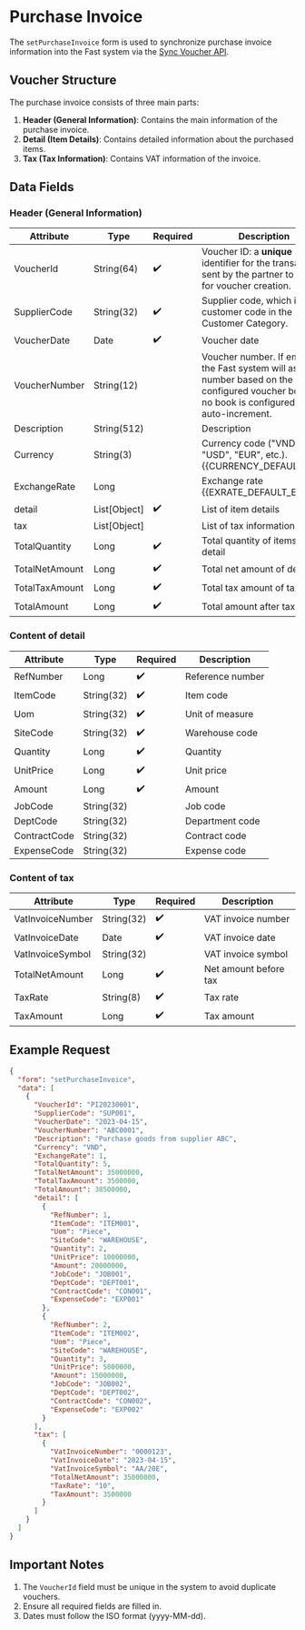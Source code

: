 # Purchase Invoice

The `setPurchaseInvoice` form is used to synchronize purchase invoice information into the Fast system via the [Sync Voucher API](../sync-voucher).

## Voucher Structure

The purchase invoice consists of three main parts:

1. **Header (General Information)**: Contains the main information of the purchase invoice.
2. **Detail (Item Details)**: Contains detailed information about the purchased items.
3. **Tax (Tax Information)**: Contains VAT information of the invoice.

## Data Fields

### Header (General Information)

| Attribute      | Type        | Required | Description                          |
|----------------|-------------|----------|--------------------------------------|
| VoucherId      | String(64)  | ✔️       | Voucher ID: a **unique** identifier for the transaction sent by the partner to Fast for voucher creation. |
| SupplierCode   | String(32)  | ✔️       | Supplier code, which is the customer code in the Customer Category. |
| VoucherDate    | Date        | ✔️       | Voucher date                         |
| VoucherNumber  | String(12)  |          | Voucher number. If empty, the Fast system will assign a number based on the configured voucher book. If no book is configured, it will auto-increment. |
| Description    | String(512) |          | Description                          |
| Currency       | String(3)   |          | Currency code ("VND", "USD", "EUR", etc.).<br/>{{CURRENCY_DEFAULT_EN}}<br/> |
| ExchangeRate   | Long        |          | Exchange rate <br/>{{EXRATE_DEFAULT_EN}}<br/> |
| <span class="highlight-key">detail</span> | List[Object]  | ✔️       | List of item details                 |
| <span class="highlight-key">tax</span>    | List[Object]  |          | List of tax information              |
| TotalQuantity  | Long        | ✔️       | Total quantity of items in <span class="highlight-key">detail</span> |
| TotalNetAmount | Long        | ✔️       | Total net amount of <span class="highlight-key">detail</span> |
| TotalTaxAmount | Long        | ✔️       | Total tax amount of <span class="highlight-key">tax</span> |
| TotalAmount    | Long        | ✔️       | Total amount after tax               |

### Content of <span class="highlight-key">detail</span>

| Attribute      | Type        | Required | Description                          |
|----------------|-------------|----------|--------------------------------------|
| RefNumber      | Long        | ✔️       | Reference number                     |
| ItemCode       | String(32)  | ✔️       | Item code                            |
| Uom            | String(32)  | ✔️       | Unit of measure                      |
| SiteCode       | String(32)  | ✔️       | Warehouse code                       |
| Quantity       | Long        | ✔️       | Quantity                             |
| UnitPrice      | Long        | ✔️       | Unit price                           |
| Amount         | Long        | ✔️       | Amount                               |
| JobCode        | String(32)  |          | Job code                             |
| DeptCode       | String(32)  |          | Department code                      |
| ContractCode   | String(32)  |          | Contract code                        |
| ExpenseCode    | String(32)  |          | Expense code                         |

### Content of <span class="highlight-key">tax</span>

| Attribute        | Type        | Required | Description                          |
|------------------|-------------|----------|--------------------------------------|
| VatInvoiceNumber | String(32)  | ✔️       | VAT invoice number                   |
| VatInvoiceDate   | Date        | ✔️       | VAT invoice date                     |
| VatInvoiceSymbol | String(32)  |          | VAT invoice symbol                   |
| TotalNetAmount   | Long        | ✔️       | Net amount before tax                |
| TaxRate          | String(8)   | ✔️       | Tax rate                             |
| TaxAmount        | Long        | ✔️       | Tax amount                           |

## Example Request

```json
{
  "form": "setPurchaseInvoice",
  "data": [
    {
      "VoucherId": "PI20230001",
      "SupplierCode": "SUP001",
      "VoucherDate": "2023-04-15",
      "VoucherNumber": "ABC0001",
      "Description": "Purchase goods from supplier ABC",
      "Currency": "VND",
      "ExchangeRate": 1,
      "TotalQuantity": 5,
      "TotalNetAmount": 35000000,
      "TotalTaxAmount": 3500000,
      "TotalAmount": 38500000,
      "detail": [
        {
          "RefNumber": 1,
          "ItemCode": "ITEM001",
          "Uom": "Piece",
          "SiteCode": "WAREHOUSE",
          "Quantity": 2,
          "UnitPrice": 10000000,
          "Amount": 20000000,
          "JobCode": "JOB001",
          "DeptCode": "DEPT001",
          "ContractCode": "CON001",
          "ExpenseCode": "EXP001"
        },
        {
          "RefNumber": 2,
          "ItemCode": "ITEM002",
          "Uom": "Piece",
          "SiteCode": "WAREHOUSE",
          "Quantity": 3,
          "UnitPrice": 5000000,
          "Amount": 15000000,
          "JobCode": "JOB002",
          "DeptCode": "DEPT002",
          "ContractCode": "CON002",
          "ExpenseCode": "EXP002"
        }
      ],
      "tax": [
        {
          "VatInvoiceNumber": "0000123",
          "VatInvoiceDate": "2023-04-15",
          "VatInvoiceSymbol": "AA/20E",
          "TotalNetAmount": 35000000,
          "TaxRate": "10",
          "TaxAmount": 3500000
        }
      ]
    }
  ]
}
```

## Important Notes

1. The `VoucherId` field must be unique in the system to avoid duplicate vouchers.
2. Ensure all required fields are filled in.
3. Dates must follow the ISO format (yyyy-MM-dd).